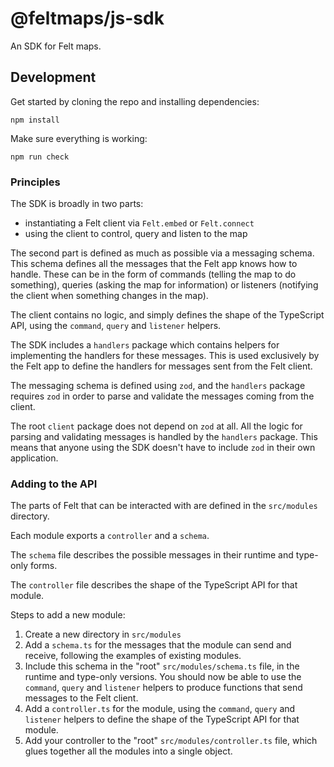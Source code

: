 # @feltmaps/js-sdk

An SDK for Felt maps.

## Development

Get started by cloning the repo and installing dependencies:

```
npm install
```

Make sure everything is working:

```
npm run check
```

### Principles

The SDK is broadly in two parts:

- instantiating a Felt client via `Felt.embed` or `Felt.connect`
- using the client to control, query and listen to the map

The second part is defined as much as possible via a messaging schema. This schema defines
all the messages that the Felt app knows how to handle. These can be in the form of
commands (telling the map to do something), queries (asking the map for information) or
listeners (notifying the client when something changes in the map).

The client contains no logic, and simply defines the shape of the TypeScript API, using
the `command`, `query` and `listener` helpers.

The SDK includes a `handlers` package which contains helpers for implementing the
handlers for these messages. This is used exclusively by the Felt app to define the
handlers for messages sent from the Felt client.

The messaging schema is defined using `zod`, and the `handlers` package requires `zod` in
order to parse and validate the messages coming from the client.

The root `client` package does not depend on `zod` at all. All the logic for parsing and
validating messages is handled by the `handlers` package. This means that anyone using the
SDK doesn't have to include `zod` in their own application.

### Adding to the API

The parts of Felt that can be interacted with are defined in the `src/modules` directory.

Each module exports a `controller` and a `schema`.

The `schema` file describes the possible messages in their runtime and type-only forms.

The `controller` file describes the shape of the TypeScript API for that module.

Steps to add a new module:

1. Create a new directory in `src/modules`
2. Add a `schema.ts` for the messages that the module can send and receive, following the
   examples of existing modules.
3. Include this schema in the "root" `src/modules/schema.ts` file, in the runtime and type-only
   versions. You should now be able to use the `command`, `query` and `listener` helpers
   to produce functions that send messages to the Felt client.
4. Add a `controller.ts` for the module, using the `command`, `query` and `listener` helpers
   to define the shape of the TypeScript API for that module.
5. Add your controller to the "root" `src/modules/controller.ts` file, which glues together
   all the modules into a single object.
